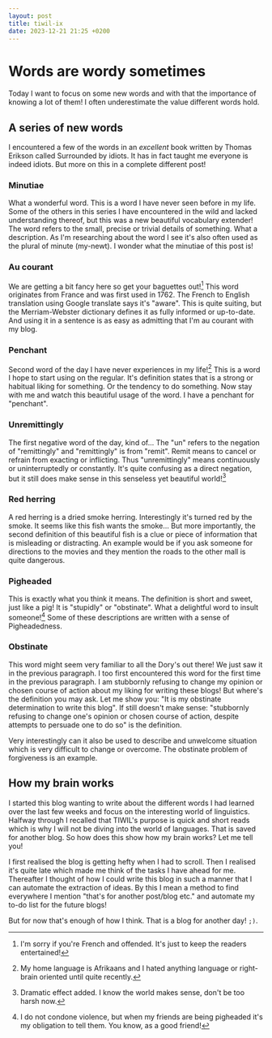 ```yaml
---
layout: post
title: tiwil-ix
date: 2023-12-21 21:25 +0200
---
```


# Words are wordy sometimes
Today I want to focus on some new words and with that the importance of knowing a lot of them! I often underestimate the value different words hold.

## A series of new words
I encountered a few of the words in an _excellent_ book written by Thomas Erikson called Surrounded by idiots. It has in fact taught me everyone is indeed idiots. But more on this in a complete different post!

### Minutiae
What a wonderful word. This is a word I have never seen before in my life. Some of the others in this series I have encountered in the wild and lacked understanding thereof, but this was a new beautiful vocabulary extender! The word refers to the small, precise or trivial details of something. What a description. As I'm researching about the word I see it's also often used as the plural of minute (my-newt). I wonder what the minutiae of this post is!

### Au courant
We are getting a bit fancy here so get your baguettes out![^1] This word originates from France and was first used in 1762. The French to English translation using Google translate says it's "aware". This is quite suiting, but the Merriam-Webster dictionary defines it as fully informed or up-to-date. And using it in a sentence is as easy as admitting that I'm au courant with my blog.

### Penchant
Second word of the day I have never experiences in my life![^2] This is a word I hope to start using on the regular. It's definition states that is a strong or habitual liking for something. Or the tendency to do something. Now stay with me and watch this beautiful usage of the word. I have a penchant for "penchant".

### Unremittingly
The first negative word of the day, kind of... The "un" refers to the negation of "remittingly" and "remittingly" is from "remit". Remit means to cancel or refrain from exacting or inflicting. Thus "unremittingly" means continuously or uninterruptedly or constantly. It's quite confusing as a direct negation, but it still does make sense in this senseless yet beautiful world![^3] 

### Red herring
A red herring is a dried smoke herring. Interestingly it's turned red by the smoke. It seems like this fish wants the smoke... But more importantly, the second definition of this beautiful fish is a clue or piece of information that is misleading or distracting. An example would be if you ask someone for directions to the movies and they mention the roads to the other mall is quite dangerous. 

### Pigheaded
This is exactly what you think it means. The definition is short and sweet, just like a pig! It is "stupidly" or "obstinate". What a delightful word to insult someone![^4] Some of these descriptions are written with a sense of Pigheadedness.

### Obstinate
This word might seem very familiar to all the Dory's out there! We just saw it in the previous paragraph. I too first encountered this word for the first time in the previous paragraph. I am stubbornly refusing to change my opinion or chosen course of action about my liking for writing these blogs! But where's the definition you may ask. Let me show you: "It is my obstinate determination to write this blog". If still doesn't make sense: "stubbornly refusing to change one's opinion or chosen course of action, despite attempts to persuade one to do so" is the definition. 

Very interestingly can it also be used to describe and unwelcome situation which is very difficult to change or overcome. The obstinate problem of forgiveness is an example.

## How my brain works
I started this blog wanting to write about the different words I had learned over the last few weeks and focus on the interesting world of linguistics. Halfway through I recalled that TIWIL's purpose is quick and short reads which is why I will not be diving into the world of languages. That is saved for another blog. So how does this show how my brain works? Let me tell you! 

I first realised the blog is getting hefty when I had to scroll. Then I realised it's quite late which made me think of the tasks I have ahead for me. Thereafter I thought of how I could write this blog in such a manner that I can automate the extraction of ideas. By this I mean a method to find everywhere I mention "that's for another post/blog etc." and automate my to-do list for the future blogs!

But for now that's enough of how I think. That is a blog for another day! `;)`.


[^1]: I'm sorry if you're French and offended. It's just to keep the readers entertained!
[^2]: My home language is Afrikaans and I hated anything language or right-brain oriented until quite recently.
[^3]: Dramatic effect added. I know the world makes sense, don't be too harsh now.
[^4]: I do not condone violence, but when my friends are being pigheaded it's my obligation to tell them. You know, as a good friend!